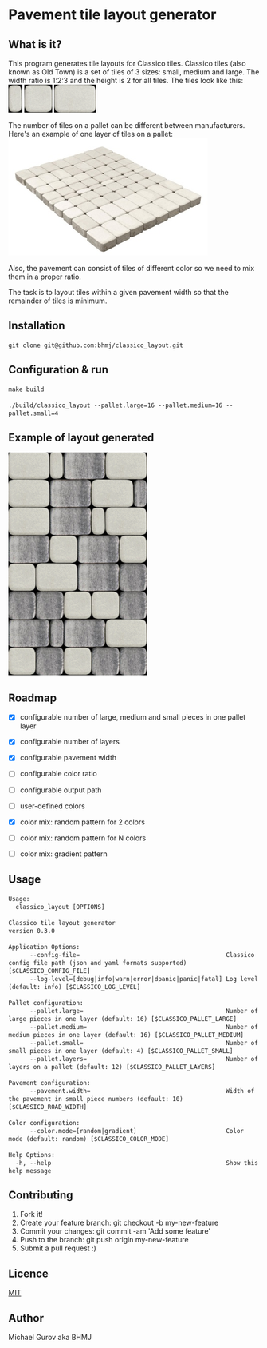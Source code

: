 # Pavement tile layout generator

## What is it?
This program generates tile layouts for Classico tiles. Classico tiles (also known as Old Town) is a set of tiles of 3 sizes: small, medium and large. The width ratio is 1:2:3 and the height is 2 for all tiles. The tiles look like this:  
![small tile](./img/small.png) ![medium tile](./img/medium.png) ![large tile](./img/large.png)

The number of tiles on a pallet can be different between manufacturers. Here's an example of one layer of tiles on a pallet:  
![pallet layer](./img/classico_pallet.jpg)

Also, the pavement can consist of tiles of different color so we need to mix them in a proper ratio.

The task is to layout tiles within a given pavement width so that the remainder of tiles is minimum.

## Installation

```
git clone git@github.com:bhmj/classico_layout.git
```

## Configuration & run

```
make build

./build/classico_layout --pallet.large=16 --pallet.medium=16 --pallet.small=4
```

## Example of layout generated

<img src="img/layout_example.png">

## Roadmap
- [x] configurable number of large, medium and small pieces in one pallet layer
- [x] configurable number of layers
- [x] configurable pavement width
- [ ] configurable color ratio
- [ ] configurable output path
- [ ] user-defined colors
- [x] color mix: random pattern for 2 colors
- [ ] color mix: random pattern for N colors
- [ ] color mix: gradient pattern


<!-- do not edit this file from this line to ## Contributing -->
## Usage

```
Usage:
  classico_layout [OPTIONS]

Classico tile layout generator
version 0.3.0

Application Options:
      --config-file=                                         Classico config file path (json and yaml formats supported) [$CLASSICO_CONFIG_FILE]
      --log-level=[debug|info|warn|error|dpanic|panic|fatal] Log level (default: info) [$CLASSICO_LOG_LEVEL]

Pallet configuration:
      --pallet.large=                                        Number of large pieces in one layer (default: 16) [$CLASSICO_PALLET_LARGE]
      --pallet.medium=                                       Number of medium pieces in one layer (default: 16) [$CLASSICO_PALLET_MEDIUM]
      --pallet.small=                                        Number of small pieces in one layer (default: 4) [$CLASSICO_PALLET_SMALL]
      --pallet.layers=                                       Number of layers on a pallet (default: 12) [$CLASSICO_PALLET_LAYERS]

Pavement configuration:
      --pavement.width=                                      Width of the pavement in small piece numbers (default: 10) [$CLASSICO_ROAD_WIDTH]

Color configuration:
      --color.mode=[random|gradient]                         Color mode (default: random) [$CLASSICO_COLOR_MODE]

Help Options:
  -h, --help                                                 Show this help message

```

## Contributing

1. Fork it!
2. Create your feature branch: git checkout -b my-new-feature
3. Commit your changes: git commit -am 'Add some feature'
4. Push to the branch: git push origin my-new-feature
5. Submit a pull request :)

## Licence
[MIT](http://opensource.org/licenses/MIT)

## Author
Michael Gurov aka BHMJ
